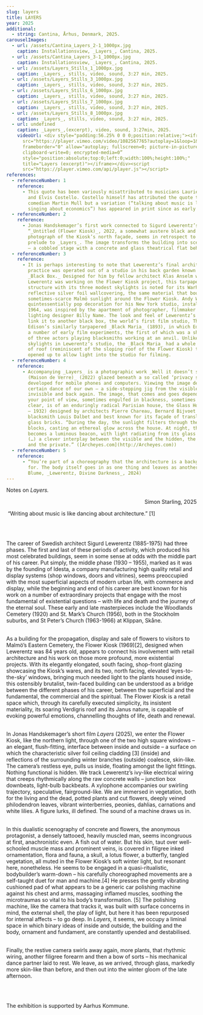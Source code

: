 ```yaml
---
slug: layers
title: LAYERS
year: 2025
additional:
  - string: Cantina, Århus, Denmark, 2025.
carouselImages:
  - url: /assets/Cantina_Layers_2-1_1000px.jpg
    caption: Installationsview, _Layers_, Cantina, 2025.
  - url: /assets/Cantina_Layers_3-1_1000px.jpg
    caption: Installationsview, _Layers_, Cantina, 2025.
  - url: /assets/Layers_Stills_1_1000px.jpg
    caption: _Layers_, stills, video, sound, 3:27 min, 2025.
  - url: /assets/Layers_Stills_3_1000px.jpg
    caption: _Layers_, stills, video, sound, 3:27 min, 2025.
  - url: /assets/Layers_Stills_6_1000px.jpg
    caption: _Layers_, stills, video, sound, 3:27 min, 2025.
  - url: /assets/Layers_Stills_7_1000px.jpg
    caption: _Layers_, stills, video, sound, 3:27 min, 2025.
  - url: /assets/Layers_Stills_8_1000px.jpg
    caption: _Layers_, stills, video, sound, 3:27 min, 2025.
  - url: undefined
    caption: _Layers_,(excerpt), video, sound, 3:27min, 2025.
    videoUrl: <div style="padding:56.25% 0 0 0;position:relative;"><iframe
      src="https://player.vimeo.com/video/1082567765?autoplay=1&loop=1&autopause=0&muted=0?badge=0&amp;autopause=0&amp;player_id=0&amp;app_id=58479"
      frameborder="0" allow="autoplay; fullscreen=0; picture-in-picture=0;
      clipboard-write=0; encrypted-media=0”
      style="position:absolute;top:0;left:0;width:100%;height:100%;"
      title="Layers (excerpt)"></iframe></div><script
      src="https://player.vimeo.com/api/player.js"></script>
references:
  - referenceNumber: 1
    reference:
      - This quote has been variously misattributed to musicians Laurie Anderson
        and Elvis Costello. Costello himself has attributed the quote to the
        comedian Martin Mull but a variation (“talking about music is like
        singing about economics”) has appeared in print since as early as 1918.
  - referenceNumber: 2
    reference:
      - Jonas Handskemager’s first work connected to Sigurd Lewerentz’s building
        “_Untitled (Flower Kiosk)_, 2022, a somewhat austere black and white
        photograph of the Kiosk’s north façade, seems in retrospect to be a
        prelude to _Layers_. The image transforms the building into scenography
        – a cobbled stage with a concrete and glass theatrical flat behind.
  - referenceNumber: 3
    reference:
      - It is perhaps interesting to note that Lewerentz’s final architectural
        practice was operated out of a studio in his back garden known as the
        _Black Box._ Designed for him by fellow architect Klas Anselm while
        Lewerentz was working on the Flower Kiosk project, this tarpaper-clad
        structure with its three modest skylights is noted for its Warholesque
        reflective silver foil wallcovering, the same material that bounces the
        sometimes-scarce Malmö sunlight around the Flower Kiosk. Andy Warhol’s
        quintessentially pop decoration for his New York studio, installed in
        1964, was inspired by the apartment of photographer, filmmaker and
        lighting designer Billy Name. The look and feel of Lewerentz’s studio
        link it to another black box, the world’s first film studio, Thomas
        Edison’s similarly tarpapered _Black Maria_ (1893), in which Edison made
        a number of early film experiments, the first of which was a short film
        of three actors playing blacksmiths working at an anvil. Unlike the
        skylights in Lewerentz’s studio, the _Black Maria_ had a whole section
        of roof (reminiscent of the sloping roof of the Flower Kiosk) that
        opened up to allow light into the studio for filming.
  - referenceNumber: 4
    reference:
      - Accompanying _Layers_ is a photographic work _Well it doesn’t see you
        (Maison de Verre)_ (2022) glazed beneath a so called ‘privacy screen’
        developed for mobile phones and computers. Viewing the image demands a
        certain dance of our own – a side-stepping jig from the visible to the
        invisible and back again. The image, that comes and goes depending on
        your point of view, sometimes engulfed in blackness, sometimes crystal
        clear, is of an enduringly radical Parisian house, the Glass House (1928
        – 1932) designed by architects Pierre Chareau, Bernard Bijvoet and
        blacksmith Louis Dalbet and best known for its façade of translucent
        glass bricks. “During the day, the sunlight filters through the glass
        blocks, casting an ethereal glow across the house. At night, the house
        becomes a luminous beacon, with light radiating from its glass façade
        (…) a clever interplay between the visible and the hidden, the public
        and the private.” ([Archeyes.com](http://Archeyes.com))
  - referenceNumber: 5
    reference:
      - “You’re part of a choreography that the architecture is a background
        for. The body itself goes in as one thing and leaves as another” (Sven
        Blume, _Lewerentz, Divine Darkness_, 2024)
---
```

<p>Notes on <em>Layers.</em></p><p style="text-align: right">Simon Starling, 2025</p><p>&nbsp;“Writing about music is like dancing about architecture.”&nbsp;[1]</p><p><br><br></p><p>The career of Swedish architect Sigurd Lewerentz (1885-1975) had three phases. The first and last of these periods of activity, which produced his most celebrated buildings, seem in some sense at odds with the middle part of his career. Put simply, the middle phase (1930 – 1955), marked as it was by the founding of Idesta<em>,</em> a company manufacturing high quality retail and display systems (shop windows, doors and vitrines), seems preoccupied with the most superficial aspects of modern urban life, with commerce and display, while the beginning and end of his career are best known for his work on a number of extraordinary projects that engage with the most fundamental of existential questions – with life and death and the journey of the eternal soul. These early and late masterpieces include the Woodlands Cemetery (1920) and St. Mark’s Church (1956), both in the Stockholm suburbs, and St Peter’s Church (1963-1966) at Klippan, Skåne.&nbsp;<br><br></p><p>As a building for the propagation, display and sale of flowers to visitors to Malmö’s Eastern Cemetery, the Flower Kiosk (1969)[2], designed when Lewerentz was 84 years old, appears to connect his involvement with retail architecture and his work on those more profound, more existential projects. With its elegantly elongated, south facing, shop-front glazing showcasing the Kiosk’s wares, and its two, north facing, elevated ‘eyes-to-the-sky’ windows, bringing much needed light to the plants housed inside, this ostensibly brutalist, twin-faced building can be understood as a bridge between the different phases of his career, between the superficial and the fundamental, the commercial and the spiritual. The Flower Kiosk is a retail space which, through its carefully executed simplicity, its insistent materiality, its soaring Verdigris roof and its Janus nature, is capable of evoking powerful emotions, channelling thoughts of life, death and renewal.<br><br></p><p>In Jonas Handskemager’s short film <em>Layers </em>(2025), we enter the Flower Kiosk, like the northern light, through one of the two high square windows – an elegant, flush-fitting, interface between inside and outside – a surface on which the characteristic silver foil ceiling cladding [3] (inside) and reflections of the surrounding winter branches (outside) coalesce, skin-like. The camera’s restless eye, pulls us inside, floating amongst the light fittings. Nothing functional is hidden. We track Lewerentz’s ivy-like electrical wiring that creeps rhythmically along the raw concrete walls – junction box downbeats, light-bulb backbeats. A xylophone accompanies our swirling trajectory, speculative, fairground-like. We are immersed in vegetation, both for the living and the dead, potted plants and cut flowers, deeply veined philodendron leaves, vibrant winterberries, peonies, dahlias, carnations and white lilies. A figure lurks, ill defined. The sound of a machine draws us in.&nbsp;</p><p><br>In this dualistic scenography of concrete and flowers, the anonymous protagonist, a densely tattooed, heavily muscled man, seems incongruous at first, anachronistic even. A fish out of water. But his skin, taut over well-schooled muscle mass and prominent veins, is covered in filigree inked ornamentation, flora and fauna, a skull, a lotus flower, a butterfly, tangled vegetation, all muted in the Flower Kiosk’s soft winter light, but resonant here, nonetheless. He seems to be engaged in a quasi-ritualistic, bodybuilder’s warm-down – his carefully choreographed movements are a self-taught duet for man and machine.[4] He presses the gently vibrating cushioned pad of what appears to be a generic car polishing machine against his chest and arms, massaging inflamed muscles, soothing the microtraumas so vital to his body’s transformation. [5] The polishing machine, like the camera that tracks it, was built with surface concerns in mind, the external shell, the play of light, but here it has been repurposed for internal affects – to go deep. In <em>Layers,</em> it seems, we occupy a liminal space in which binary ideas of inside and outside, the building and the body, ornament and fundament, are constantly upended and destabilised.&nbsp;</p><p><br>Finally, the restive camera swirls away again, more plants, that rhythmic wiring, another filigree forearm and then a bow of sorts – his mechanical dance partner laid to rest. We leave, as we arrived, through glass, markedly more skin-like than before, and then out into the winter gloom of the late afternoon.</p><p><br><br></p><p>The exhibition is supported by Aarhus Kommune.</p>
